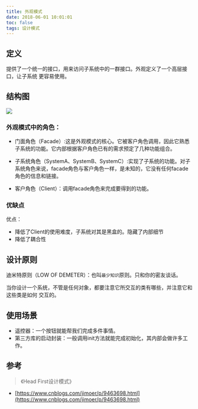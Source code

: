 ```yaml
---
title: 外观模式
date: 2018-06-01 10:01:01
toc: false
tags: 设计模式
---
```


## 定义

提供了一个统一的接口，用来访问子系统中的一群接口。外观定义了一个高层接口，让子系统
更容易使用。

## 结构图

![](./1.png)

### 外观模式中的角色：

- 门面角色（Facade）:这是外观模式的核心。它被客户角色调用，因此它熟悉子系统的功能。它内部根据客户角色已有的需求预定了几种功能组合。

- 子系统角色（SystemA、SystemB、SystemC）:实现了子系统的功能。对子系统角色来说，facade角色与客户角色一样，是未知的，它没有任何facade角色的信息和链接。

- 客户角色（Client）：调用facade角色来完成要得到的功能。

### 优缺点

优点：

- 降低了Client的使用难度，子系统对其是黑盒的。隐藏了内部细节
- 降低了耦合性

## 设计原则

迪米特原则（LOW OF DEMETER）：也叫`最少知识`原则。只和你的密友谈话。

当你设计一个系统，不管是任何对象，都要注意它所交互的类有哪些，并注意它和这些类是如何
交互的。

## 使用场景

- 遥控器：一个按钮就能帮我们完成多件事情。
- 第三方库的启动封装：一般调用init方法就能完成初始化，其内部会做许多工作。

## 参考

> 《Head First设计模式》
- [https://www.cnblogs.com/jimoer/p/9463698.html](https://www.cnblogs.com/jimoer/p/9463698.html)
